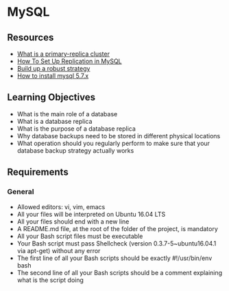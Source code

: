 # MySQL
## Resources
- [What is a primary-replica cluster](https://www.digitalocean.com/community/tutorials/how-to-choose-a-redundancy-plan-to-ensure-high-availability#sql-replication)
- [How To Set Up Replication in MySQL](https://www.digitalocean.com/community/tutorials/how-to-set-up-replication-in-mysql)
- [Build up a robust strategy](https://www.databasejournal.com/ms-sql/developing-a-sql-server-backup-strategy/)
- [How to install mysql 5.7.x](https://dev.mysql.com/doc/refman/5.7/en/checking-gpg-signature.html)

## Learning Objectives
- What is the main role of a database
- What is a database replica
- What is the purpose of a database replica
- Why database backups need to be stored in different physical locations
- What operation should you regularly perform to make sure that your database backup strategy actually works

## Requirements
### General
- Allowed editors: vi, vim, emacs
- All your files will be interpreted on Ubuntu 16.04 LTS
- All your files should end with a new line
- A README.md file, at the root of the folder of the project, is mandatory
- All your Bash script files must be executable
- Your Bash script must pass Shellcheck (version 0.3.7-5~ubuntu16.04.1 via apt-get) without any error
- The first line of all your Bash scripts should be exactly #!/usr/bin/env bash
- The second line of all your Bash scripts should be a comment explaining what is the script doing

